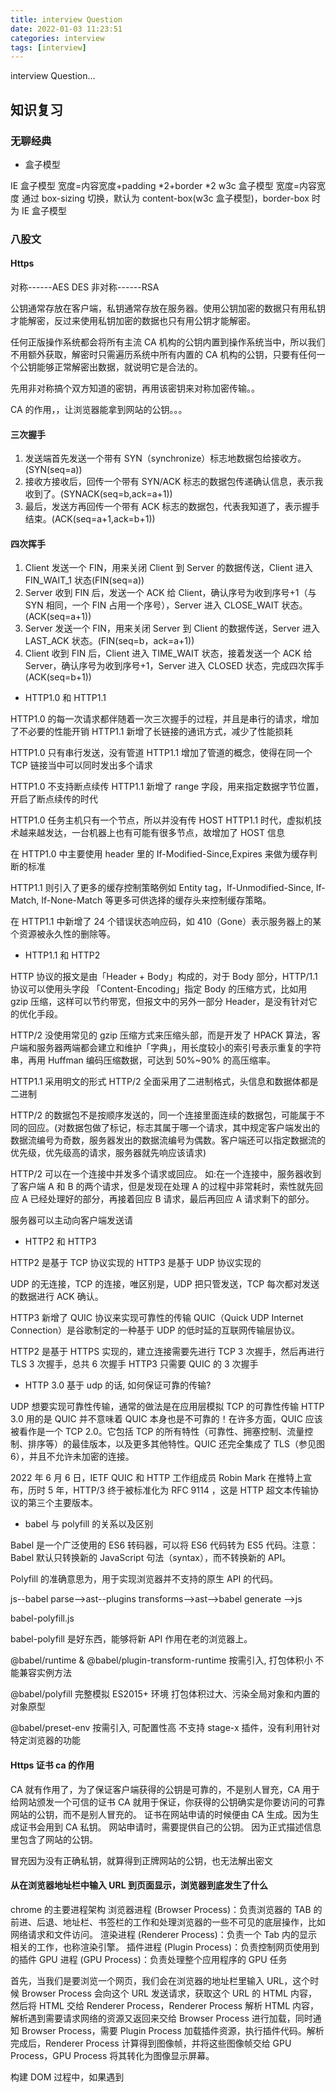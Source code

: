```yaml
---
title: interview Question
date: 2022-01-03 11:23:51
categories: interview
tags: [interview]
---
```


interview Question...

<!-- more -->

## 知识复习

### 无聊经典

- 盒子模型

IE 盒子模型 宽度=内容宽度+padding *2+border *2
w3c 盒子模型 宽度=内容宽度
通过 box-sizing 切换，默认为 content-box(w3c 盒子模型)，border-box 时为 IE 盒子模型

### 八股文

#### Https

对称------AES DES
非对称------RSA

公钥通常存放在客户端，私钥通常存放在服务器。使用公钥加密的数据只有用私钥才能解密，反过来使用私钥加密的数据也只有用公钥才能解密。

任何正版操作系统都会将所有主流 CA 机构的公钥内置到操作系统当中，所以我们不用额外获取，解密时只需遍历系统中所有内置的 CA 机构的公钥，只要有任何一个公钥能够正常解密出数据，就说明它是合法的。

先用非对称搞个双方知道的密钥，再用该密钥来对称加密传输。。

CA 的作用，，让浏览器能拿到网站的公钥。。。

#### 三次握手

1. 发送端首先发送一个带有 SYN（synchronize）标志地数据包给接收方。(SYN(seq=a))
2. 接收方接收后，回传一个带有 SYN/ACK 标志的数据包传递确认信息，表示我收到了。(SYNACK(seq=b,ack=a+1))
3. 最后，发送方再回传一个带有 ACK 标志的数据包，代表我知道了，表示握手结束。(ACK(seq=a+1,ack=b+1))

#### 四次挥手

1. Client 发送一个 FIN，用来关闭 Client 到 Server 的数据传送，Client 进入 FIN_WAIT_1 状态(FIN(seq=a))
2. Server 收到 FIN 后，发送一个 ACK 给 Client，确认序号为收到序号+1（与 SYN 相同，一个 FIN 占用一个序号），Server 进入 CLOSE_WAIT 状态。(ACK(seq=a+1))
3. Server 发送一个 FIN，用来关闭 Server 到 Client 的数据传送，Server 进入 LAST_ACK 状态。(FIN(seq=b，ack=a+1))
4. Client 收到 FIN 后，Client 进入 TIME_WAIT 状态，接着发送一个 ACK 给 Server，确认序号为收到序号+1，Server 进入 CLOSED 状态，完成四次挥手(ACK(seq=b+1))

- HTTP1.0 和 HTTP1.1

HTTP1.0 的每一次请求都伴随着一次三次握手的过程，并且是串行的请求，增加了不必要的性能开销
HTTP1.1 新增了长链接的通讯方式，减少了性能损耗

HTTP1.0 只有串行发送，没有管道
HTTP1.1 增加了管道的概念，使得在同一个 TCP 链接当中可以同时发出多个请求

HTTP1.0 不支持断点续传
HTTP1.1 新增了 range 字段，用来指定数据字节位置，开启了断点续传的时代

HTTP1.0 任务主机只有一个节点，所以并没有传 HOST
HTTP1.1 时代，虚拟机技术越来越发达，一台机器上也有可能有很多节点，故增加了 HOST 信息

在 HTTP1.0 中主要使用 header 里的 If-Modified-Since,Expires 来做为缓存判断的标准

HTTP1.1 则引入了更多的缓存控制策略例如 Entity tag，If-Unmodified-Since, If-Match, If-None-Match 等更多可供选择的缓存头来控制缓存策略。

在 HTTP1.1 中新增了 24 个错误状态响应码，如 410（Gone）表示服务器上的某个资源被永久性的删除等。

- HTTP1.1 和 HTTP2

HTTP 协议的报文是由「Header + Body」构成的，对于 Body 部分，HTTP/1.1 协议可以使用头字段 「Content-Encoding」指定 Body 的压缩方式，比如用 gzip 压缩，这样可以节约带宽，但报文中的另外一部分 Header，是没有针对它的优化手段。

HTTP/2 没使用常见的 gzip 压缩方式来压缩头部，而是开发了 HPACK 算法，客户端和服务器两端都会建立和维护「字典」，用长度较小的索引号表示重复的字符串，再用 Huffman 编码压缩数据，可达到 50%~90% 的高压缩率。

HTTP1.1 采用明文的形式
HTTP/2 全⾯采⽤了⼆进制格式，头信息和数据体都是⼆进制

HTTP/2 的数据包不是按顺序发送的，同⼀个连接⾥⾯连续的数据包，可能属于不同的回应。(对数据包做了标记，标志其属于哪一个请求，其中规定客户端发出的数据流编号为奇数，服务器发出的数据流编号为偶数。客户端还可以指定数据流的优先级，优先级⾼的请求，服务器就先响应该请求)

HTTP/2 可以在⼀个连接中并发多个请求或回应。
如:在⼀个连接中，服务器收到了客户端 A 和 B 的两个请求，但是发现在处理 A 的过程中⾮常耗时，索性就先回应 A 已经处理好的部分，再接着回应 B 请求，最后再回应 A 请求剩下的部分。

服务器可以主动向客户端发送请

- HTTP2 和 HTTP3

HTTP2 是基于 TCP 协议实现的
HTTP3 是基于 UDP 协议实现的

UDP 的无连接，TCP 的连接，唯区别是，UDP 把只管发送，TCP 每次都对发送的数据进行 ACK 确认。

HTTP3 新增了 QUIC 协议来实现可靠性的传输
QUIC（Quick UDP Internet Connection）是谷歌制定的一种基于 UDP 的低时延的互联网传输层协议。

HTTP2 是基于 HTTPS 实现的，建立连接需要先进行 TCP 3 次握手，然后再进行 TLS 3 次握手，总共 6 次握手
HTTP3 只需要 QUIC 的 3 次握手

- HTTP 3.0 基于 udp 的话, 如何保证可靠的传输?

UDP 想要实现可靠性传输，通常的做法是在应用层模拟 TCP 的可靠性传输
HTTP 3.0 用的是 QUIC
并不意味着 QUIC 本身也是不可靠的！在许多方面，QUIC 应该被看作是一个 TCP 2.0。它包括 TCP 的所有特性（可靠性、拥塞控制、流量控制、排序等）的最佳版本，以及更多其他特性。QUIC 还完全集成了 TLS（参见图 6），并且不允许未加密的连接。

2022 年 6 月 6 日，IETF QUIC 和 HTTP 工作组成员 Robin Mark 在推特上宣布，历时 5 年，HTTP/3 终于被标准化为 RFC 9114 ，这是 HTTP 超文本传输协议的第三个主要版本。

- babel 与 polyfill 的关系以及区别

Babel 是一个广泛使用的 ES6 转码器，可以将 ES6 代码转为 ES5 代码。注意：Babel 默认只转换新的 JavaScript 句法（syntax），而不转换新的 API。

Polyfill 的准确意思为，用于实现浏览器并不支持的原生 API 的代码。

js--babel parse-->ast--plugins transforms-->ast-->babel generate -->js

babel-polyfill.js

babel-polyfill 是好东西，能够将新 API 作用在老的浏览器上。

@babel/runtime & @babel/plugin-transform-runtime 按需引入, 打包体积小 不能兼容实例方法

@babel/polyfill 完整模拟 ES2015+ 环境 打包体积过大、污染全局对象和内置的对象原型

@babel/preset-env 按需引入, 可配置性高 不支持 stage-x 插件，没有利用针对特定浏览器的功能

#### Https 证书 ca 的作用

CA 就有作用了，为了保证客户端获得的公钥是可靠的，不是别人冒充，CA 用于给网站颁发一个可信的证书
CA 就用于保证，你获得的公钥确实是你要访问的可靠网站的公钥，而不是别人冒充的。
证书在网站申请的时候便由 CA 生成。因为生成证书会用到 CA 私钥。
网站申请时，需要提供自己的公钥。 因为正式描述信息里包含了网站的公钥。

冒充因为没有正确私钥，就算得到正牌网站的公钥，也无法解出密文

#### 从在浏览器地址栏中输入 URL 到页面显示，浏览器到底发生了什么

chrome 的主要进程架构
浏览器进程 (Browser Process)：负责浏览器的 TAB 的前进、后退、地址栏、书签栏的工作和处理浏览器的一些不可见的底层操作，比如网络请求和文件访问。
渲染进程 (Renderer Process)：负责一个 Tab 内的显示相关的工作，也称渲染引擎。
插件进程 (Plugin Process)：负责控制网页使用到的插件
GPU 进程 (GPU Process)：负责处理整个应用程序的 GPU 任务

首先，当我们是要浏览一个网页，我们会在浏览器的地址栏里输入 URL，这个时候 Browser Process 会向这个 URL 发送请求，获取这个 URL 的 HTML 内容，然后将 HTML 交给 Renderer Process，Renderer Process 解析 HTML 内容，解析遇到需要请求网络的资源又返回来交给 Browser Process 进行加载，同时通知 Browser Process，需要 Plugin Process 加载插件资源，执行插件代码。解析完成后，Renderer Process 计算得到图像帧，并将这些图像帧交给 GPU Process，GPU Process 将其转化为图像显示屏幕。

构建 DOM 过程中，如果遇到<script>标签，渲染引擎会停止对 HTML 的解析，而去加载执行 JS 代码，原因在于 JS 代码可能会改变 DOM 的结构（比如执行 document.write()等 API）
不过开发者其实也有多种方式来告知浏览器应对如何应对某个资源，比如说如果在<script> 标签上添加了 async 或 defer 等属性，浏览器会异步的加载和执行 JS 代码，而不会阻塞渲染。

浏览器的多进程架构，根据不同的功能划分了不同的进程，进程内不同的使命划分了不同的线程，当用户开始浏览网页时候，浏览器进程进行处理输入、开始导航请求数据、请求响应数据，查找新建渲染进程，提交导航，之后渲染又进行了解析 HTML 构建 DOM、构建过程加载子资源、下载并执行 JS 代码、样式计算、布局、绘制、合成，一步一步的构建出一个可交互的 WEB 页面，之后浏览器进程又接受页面的交互事件信息，并将其交给渲染进程，渲染进程内主进程进行命中测试，查找目标元素并执行绑定的事件，完成页面的交互。

1. 缓存原理

2. 渲染原理

### 项目问题

1. 项目是如何部署的

jenkins java 开发的持续集成工具
是个部署在 tomcat 上的 war 包

检查是否开启服务器的 ssh 服务，ubuntu 默认不开启,netstat -anp | grep :22
localhost:8080/jenkins
jenkins 系统管理,新建节点,全局工具配置中配置 git 命令
编写 shell 脚本
拉取同步代码,maven 打包,停止 tomcat,部署应用,启动 tomcat,验证结果
创建自动化部署任务

- 创建 Jenkins 任务
- 填写 Server 信息
- 配置 git 参数
- 填写构建语句(shell 脚本)

后续代码如果有改动，只要 push 到 github 或者 gitlab 等上，在 jenkins 界面中再次执行构建任务就可以了，非常方便，自动化部署，再也不用手动上传项目到服务器了。

2. promise 的 then 的第二个参数和 catch 的执行时序?

**如果是 promise 内部报错，reject 抛出错误后，then 的第二个参数和 catch 方法都存在的情况下，只有 then 的第二个参数能捕获到，如果 then 的第二个参数不存在，则 catch 方法会捕获到。**

**如果在 then 的第一个函数里抛出了异常，后面的 catch 能捕获到，而 then 的第二个函数捕获不到。**

第二种写法要好于第一种写法，理由是第二种写法可以捕获前面 then 方法执行中的错误，也更接近同步的写法（try/catch）。因此，**建议总是使用 catch 方法，而不使用 then 方法的第二个参数。**

3. webpack 有没有分包经验

- splitChunksPlugin

- 动态 import

- 模块联邦

- 确保启用Tree-shaking，移除未使用的代码，减少打包后的文件大小

- webpack-bundle-analyzer

- 缓存策略
  利用浏览器缓存来减少重复请求，提高加载速度。可以通过设置 filename 和 chunkFilename 来控制缓存文件名。
  对于频繁更新的模块，可以使用 [contenthash] 或 [chunkhash] 来确保缓存的有效性。

4. npm run xxx 的执行逻辑
   运行 npm install @vue/cli-service 的时候，npm 在 node_modules/.bin/目录中创建 vue-cli-service 为名的可执行文件

npm run serve --> package.json 的 scripts 下的 serve-->vue-cli-service serve-->node_modules/.bin 看看同名的可执行文件，有，使用其运行-->node_modules/.bin/vue-cli-service.cmd serve-->使用 node 运行 vue-cli-service.js

5. 规范

规范是每家公司都有的，简单说下

lint-staged，执行一些操作，如：prettier、eslint。
husky，git 钩子。

**ESlint 会在格式化代码的时候，去修复代码中的错误，而 Prettier 更多地是去格式化代码而忽略代码中的错误。**

pre-commit，在 git commit 前执行 lint-staged。
commit-msg，在 git commit 后执行 commitlint。

commitizen，执行 git cz 的时候可规范进行提交 commit。
standard-version，更新 changeLog.md 以及 package.json 的 version

6. 开发流程

- 开发完成后，提交代码到远程仓库，远程仓库有三个基本分支（其他的都是功能分支），分别是 beta、preview、master。
- 一般本地开发完成会把自己的功能分支合并到 beta 分支提交上去测试。
- 测试没问题了就合并到主分支，然后执行 release 命令生成修改版本号以及生成 changeLog。
- 最后 push 到远程仓库。

7. CommonJS 和 ES Module 的差异

一个是导出值的拷贝，一个是导出值的引用；一个是运行时加载，一个是静态编译

对于循环引用的解决原理

CommonJS 的 module.exports 和 exports 有什么不同

- 当绑定一个属性时，两者相同
- 不能直接赋值给 exports，也就是不能直接使用 exports={}这种语法

CommonJS 的引入特点是值的拷贝，简单来说就是把导出值复制一份，放到一块新的内存中。

AB 模块间的互相引用，本应是个死循环，但是实际并没有，因为 CommonJS 做了特殊处理——模块缓存

每一个模块都先加入缓存再执行，每次遇到 require 都先检查缓存，这样就不会出现死循环；借助缓存，输出的值也很简单就能找到了。

CommonJS 是把暴露的对象拷贝一份，放在新的一块内存中，每次直接在新的内存中取值，所以对变量修改没有办法同步；而 ES Module 则是指向同一块内存，模块实际导出的是这块内存的地址，每当用到时根据地址找到对应的内存空间，这样就实现了所谓的“动态绑定”。

ES Module 来处理循环使用一张模块间的依赖地图来解决死循环问题，标记进入过的模块为“获取中”，所以循环引用时不会再次进入；使用模块记录，标注要去哪块内存中取值，将导入导出做连接，解决了要输出什么值。

路径解析规则

- 对于核心模块，node 将其已经编译成二进制代码，直接书写标识符 fs、http 就可以
- 对于自己写的文件模块，需要用‘./’'../'开头，require 会将这种相对路径转化为真实路径，找到模块
- 对于第三方模块，也就是使用 npm 下载的包，就会用到 paths 这个变量，会依次查找当前路径下的 node_modules 文件夹，如果没有，则在父级目录查找 no_modules，一直到根目录下，找到为止。

- 比如面试官问：你给我讲一下闭包吧？

```
1、解释是什么的问题。
2、解释这个技术的应用点、应用场景在哪里。
3、整理一下这个问题的优缺点是什么。
```

```
1. 闭包是：能够访问其他函数内部变量的函数。
2. 闭包一般会在：封装模块的时候，通过函数自执行函数的方式进行实现；或者在模仿块级作用域的时候实现；如：我们常用的库jQuery本身就是一个大的闭包。
3. 闭包的优点是：
    a、能够在离开函数之后继续访问该函数的变量，变量一直保存在内存中。
    b、闭包中的变量是私有的，只有闭包函数才有权限访问它。不会被外面的变量和方法给污染。
闭包的缺点是：
    a、会增加对内存的使用量，影响性能。
    b、不正确的使用闭包会造成内存泄漏。
```

8. 新版本发布后,怎么用技术手段通知用户刷新页面?

- 使用 Webpack 构建命令。在每次发布前端时，使用 Webpack 构建命令生成一个包含版本号的 json 文件。在项目中，通过定时任务或在切换页面路由时，请求这个 json 文件。比较 json 文件中存储的版本号和本地保存的上一次版本号，如果不一致，则强制刷新页面。
- 前后端配合。在每个请求的 header 里面加上发版版本号，和保留在客户端的上一次版本号进行比较。如果不一致，则强制刷新页面。
- 使用 JavaScript 或 CSS 实现自定义提示框。在页面更新后，可以使用 JavaScript 或 CSS 创建一个提示框，提示用户页面需要刷新。用户可以点击按钮来强制刷新页面。
  使用浏览器自带的更新提示。浏览器会在页面更新时自动弹出更新提示框，提示用户是否刷新页面。
- 使用 Service Worker 和 Web Push API。这些技术可以向用户发送推送通知，提示用户刷新页面以加载新版本。

9. 性能优化数据怎么上报、分析？

10. vue3 在某些场景比 vue2 性能更低，为什么会这样？

11. 功能引导、错误上报等 sdk 封装

12. webpack的module、bundle、chunk分别指的是什么？

### 新鲜架构

#### webpack 5 内置的 ModuleFederationPlugin(模块联邦)

(京东零售平台：前端组件资源共享与中心化管理实践)[https://mp.weixin.qq.com/s?__biz=MzUxMzcxMzE5Ng==&mid=2247517881&idx=1&sn=90a9ae4663188e4da1a5961e8ac3b013&chksm=f95233face25baec3975677e3b7d71f19ed48bc2c060f8c02da30477f8dbf03b51eead8ba051&scene=21#wechat_redirect]

优点: 相比于 npm 包,更新链路短,修改后第三方平台无需更新依赖重新构建
组成: mf-cli + 组件共享平台 + nginx 转发

#### 常见 http 状态码

- 200
- 301 重定向
- 401 (Unauthorized/未授权)
